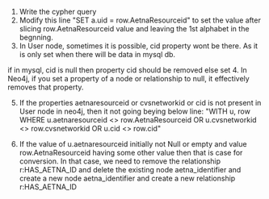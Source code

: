 1. Write the cypher query
2. Modify this line "SET a.uid = row.AetnaResourceid" to set the value after slicing row.AetnaResourceid value and leaving the 1st alphabet in the begnning.
3. In User node, sometimes it is possible, cid property wont be there. As it is only set when there will be data in mysql db.

if in mysql, cid is null then property cid should be removed else set
4. In Neo4j, if you set a property of a node or relationship to null, it effectively removes that property. 

5. If the properties aetnaresourceid or cvsnetworkid or cid is not present in User node in neo4j,
then it not going beying below line:
"WITH u, row
WHERE u.aetnaresourceid <> row.AetnaResourceid OR u.cvsnetworkid <> row.cvsnetworkid OR u.cid <> row.cid" 

6. If the value of u.aetnaresourceid initially not Null or empty and value row.AetnaResourceid having some other value then that is case for conversion.
   In that case, we need to remove the relationship 
r:HAS_AETNA_ID and delete the existing node aetna_identifier and create a new node aetna_identifier
and create a new relationship r:HAS_AETNA_ID